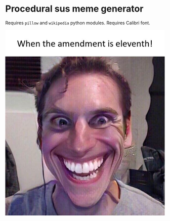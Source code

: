# Procedural sus meme generator

Requires `pillow` and `wikipedia` python modules.
Requires Calibri font.

![When the amendment is eleventh](./example.jpg)